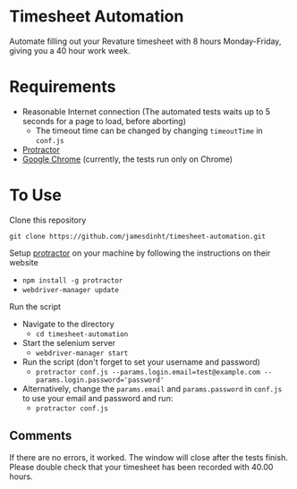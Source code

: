 # Timesheet Automation
Automate filling out your Revature timesheet with 8 hours Monday-Friday, giving you a 40 hour work week.

# Requirements
- Reasonable Internet connection (The automated tests waits up to 5 seconds for a page to load, before aborting)
    - The timeout time can be changed by changing `timeoutTime` in `conf.js`
- [Protractor](http://www.protractortest.org/#/)
- [Google Chrome](https://www.google.com/chrome/) (currently, the tests run only on Chrome)

# To Use
Clone this repository

`git clone https://github.com/jamesdinht/timesheet-automation.git`

Setup [protractor](http://www.protractortest.org/#/) on your machine by following the instructions on their website

- `npm install -g protractor`
- `webdriver-manager update`

Run the script
- Navigate to the directory
    - `cd timesheet-automation`
- Start the selenium server
    - `webdriver-manager start`
- Run the script (don't forget to set your username and password)
    - `protractor conf.js --params.login.email=test@example.com -- params.login.password='password'`
- Alternatively, change the `params.email` and `params.password` in `conf.js` to use your email and password and run:
    - `protractor conf.js`

## Comments
If there are no errors, it worked. The window will close after the tests finish. Please double check that your timesheet has been recorded with 40.00 hours.